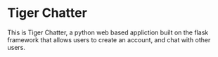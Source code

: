 # Tiger Chatter

This is Tiger Chatter, a python web based appliction built on the flask framework that allows users to create an account, and chat with other users.
